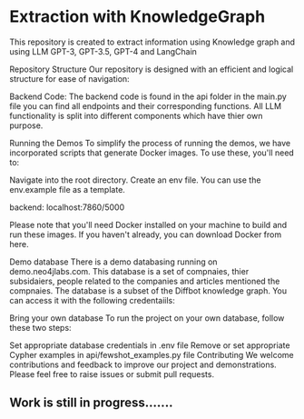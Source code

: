 # Extraction with KnowledgeGraph
This repository is created to extract information  using Knowledge graph and using LLM GPT-3, GPT-3.5, GPT-4 and LangChain 

Repository Structure
Our repository is designed with an efficient and logical structure for ease of navigation:

Backend Code: The backend code is found in the api folder in the main.py file you can find all endpoints and their corresponding functions. All LLM functionality is split into different components which have thier own purpose.


Running the Demos
To simplify the process of running the demos, we have incorporated scripts that generate Docker images. To use these, you'll need to:

Navigate into the root directory.
Create an env file. You can use the env.example file as a template.


backend: localhost:7860/5000

Please note that you'll need Docker installed on your machine to build and run these images. If you haven't already, you can download Docker from here.

Demo database
There is a demo databasing running on demo.neo4jlabs.com. This database is a set of compnaies, thier subsidaiers, people related to the companies and articles mentioned the compnaies. The database is a subset of the Diffbot knowledge graph. You can access it with the following credentaiils:

Bring your own database
To run the project on your own database, follow these two steps:

Set appropriate database credentials in .env file
Remove or set appropriate Cypher examples in api/fewshot_examples.py file
Contributing
We welcome contributions and feedback to improve our project and demonstrations. Please feel free to raise issues or submit pull requests.

## Work is still in progress.......
